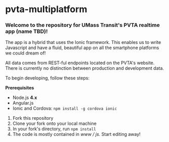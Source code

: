 # pvta-multiplatform 

### Welcome to the repository for UMass Transit's PVTA realtime app (name TBD)!

The app is a hybrid that uses the Ionic framework. This enables us to write Javascript
and have a fluid, beautiful app on all the smartphone platforms we could dream of!

All data comes from REST-ful endpoints located on the PVTA's website.  There is currently 
no distinction between production and development data.

To begin developing, follow these steps:

<b>Prerequisites</b>
- Node.js <b>4.x</b>
- Angular.js
- Ionic and Cordova: <code>npm install -g cordova ionic</code>


1. Fork this repository
2. Clone your fork onto your local machine
3. In your fork's directory, run <code>npm install</code>
4. The code is mostly contained in <i>www / js</i>.  Start editing away!

